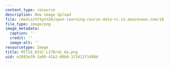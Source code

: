 ```yaml
---
content_type: resource
description: New image Upload
file: /media/https%3A/open-learning-course-data-rc.s3.amazonaws.com/18-02sc-multivariable-calculus-fall-2010/e2683e393a0941b206b01f3412f1498d_MIT18_02SC_L17Brds_6a.png
file_type: image/png
image_metadata:
  caption: ''
  credit: ''
  image-alt: ''
resourcetype: Image
title: MIT18_02SC_L17Brds_6a.png
uid: e2683e39-3a09-41b2-06b0-1f3412f1498d
---
```

